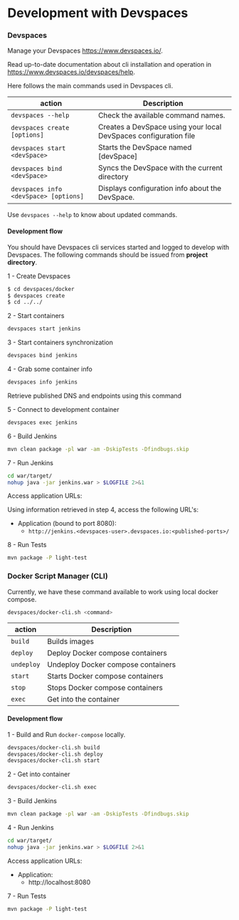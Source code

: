 # Development with Devspaces

### Devspaces 

Manage your Devspaces https://www.devspaces.io/.

Read up-to-date documentation about cli installation and operation in https://www.devspaces.io/devspaces/help.

Here follows the main commands used in Devspaces cli. 

|action   |Description                                                                                   |
|---------|----------------------------------------------------------------------------------------------|
|`devspaces --help`                    |Check the available command names.                               |
|`devspaces create [options]`          |Creates a DevSpace using your local DevSpaces configuration file |
|`devspaces start <devSpace>`          |Starts the DevSpace named \[devSpace\]                           |
|`devspaces bind <devSpace>`           |Syncs the DevSpace with the current directory                    |
|`devspaces info <devSpace> [options]` |Displays configuration info about the DevSpace.                  |

Use `devspaces --help` to know about updated commands.

#### Development flow

You should have Devspaces cli services started and logged to develop with Devspaces.
The following commands should be issued from **project directory**.

1 - Create Devspaces

```bash
$ cd devspaces/docker
$ devspaces create
$ cd ../../

```

2 - Start containers

```bash
devspaces start jenkins
```

3 - Start containers synchronization

```bash
devspaces bind jenkins
```

4 - Grab some container info

```bash
devspaces info jenkins
```

Retrieve published DNS and endpoints using this command

5 - Connect to development container

```bash
devspaces exec jenkins
```

6 - Build Jenkins

```bash
mvn clean package -pl war -am -DskipTests -Dfindbugs.skip
```

7 - Run Jenkins

```bash
cd war/target/
nohup java -jar jenkins.war > $LOGFILE 2>&1
```

Access application URLs:

Using information retrieved in step 4, access the following URL's:

* Application (bound to port 8080): 
    * `http://jenkins.<devspaces-user>.devspaces.io:<published-ports>/`
    
8 - Run Tests

```bash 
mvn package -P light-test
```

### Docker Script Manager (CLI)

Currently, we have these command available to work using local docker compose.

```bash
devspaces/docker-cli.sh <command>
```

|action    |Description                                                               |
|----------|--------------------------------------------------------------------------|
|`build`   |Builds images                                                             |                                      
|`deploy`  |Deploy Docker compose containers                                          |
|`undeploy`|Undeploy Docker compose containers                                        |
|`start`   |Starts Docker compose containers                                          |
|`stop`    |Stops Docker compose containers                                           |
|`exec`    |Get into the container                                                    |

#### Development flow

1 - Build and Run `docker-compose` locally.

```bash
devspaces/docker-cli.sh build
devspaces/docker-cli.sh deploy
devspaces/docker-cli.sh start
```

2 - Get into container

```bash
devspaces/docker-cli.sh exec
```

3 - Build Jenkins

```bash
mvn clean package -pl war -am -DskipTests -Dfindbugs.skip
```

4 - Run Jenkins

```bash 
cd war/target/
nohup java -jar jenkins.war > $LOGFILE 2>&1
```

Access application URLs:

* Application: 
    * http://localhost:8080

7 - Run Tests

```bash
mvn package -P light-test
```
